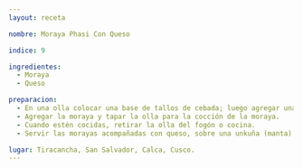 ```yaml
---
layout: receta

nombre: Moraya Phasi Con Queso

indice: 9

ingredientes:
  - Moraya
  - Queso

preparacion:
  - En una olla colocar una base de tallos de cebada; luego agregar una porción de agua hasta cubrir los tallos.
  - Agregar la moraya y tapar la olla para la cocción de la moraya.
  - Cuando estén cocidas, retirar la olla del fogón o cocina.
  - Servir las morayas acompañadas con queso, sobre una unkuña (manta).

lugar: Tiracancha, San Salvador, Calca, Cusco. 
---
```

